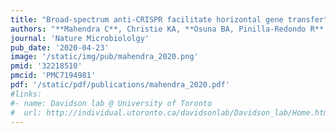 ```yaml
---
title: "Broad-spectrum anti-CRISPR facilitate horizontal gene transfer"
authors: "**Mahendra C**, Christie KA, **Osuna BA, Pinilla-Redondo R**, Kleinstiver BP, **Bondy-Denomy J**"
journal: 'Nature Microbiololgy'
pub_date: '2020-04-23'
image: '/static/img/pub/mahendra_2020.png'
pmid: '32218510'
pmcid: 'PMC7194981'
pdf: '/static/pdf/publications/mahendra_2020.pdf'
#links:
#- name: Davidson lab @ University of Toronto
#  url: http://individual.utoronto.ca/davidsonlab/Davidson_lab/Home.html
---
```

